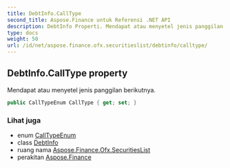 ```yaml
---
title: DebtInfo.CallType
second_title: Aspose.Finance untuk Referensi .NET API
description: DebtInfo Properti. Mendapat atau menyetel jenis panggilan berikutnya.
type: docs
weight: 50
url: /id/net/aspose.finance.ofx.securitieslist/debtinfo/calltype/
---
```

## DebtInfo.CallType property

Mendapat atau menyetel jenis panggilan berikutnya.

```csharp
public CallTypeEnum CallType { get; set; }
```

### Lihat juga

* enum [CallTypeEnum](../../calltypeenum/)
* class [DebtInfo](../)
* ruang nama [Aspose.Finance.Ofx.SecuritiesList](../../debtinfo/)
* perakitan [Aspose.Finance](../../../)


